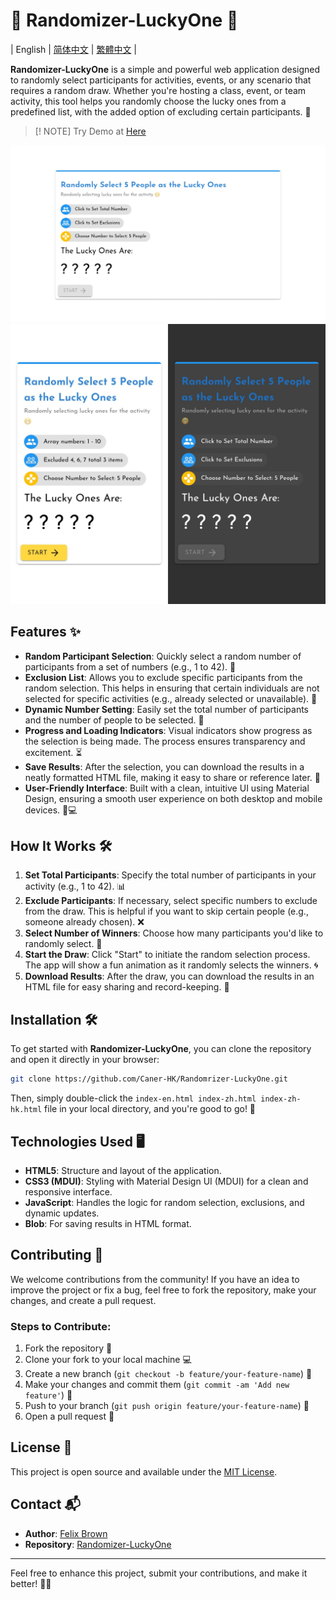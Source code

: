 # 🎲 Randomizer-LuckyOne 🎉

| English | [简体中文](./README-ZH.md) | [繁體中文](./README-ZH-HK.md) |

**Randomizer-LuckyOne** is a simple and powerful web application designed to randomly select participants for activities, events, or any scenario that requires a random draw. Whether you're hosting a class, event, or team activity, this tool helps you randomly choose the lucky ones from a predefined list, with the added option of excluding certain participants. 🚀

> [! NOTE]
> Try Demo at [Here](https://lucky.caner.hk/)

<img src="./img-desktop.jpg" alt="Desktop Screenshot" width="600">
<img src="./img-phone.jpg" alt="Phone Screenshot" width="600">

## Features ✨

- **Random Participant Selection**: Quickly select a random number of participants from a set of numbers (e.g., 1 to 42). 🎲
- **Exclusion List**: Allows you to exclude specific participants from the random selection. This helps in ensuring that certain individuals are not selected for specific activities (e.g., already selected or unavailable). 🚫
- **Dynamic Number Setting**: Easily set the total number of participants and the number of people to be selected. 🔢
- **Progress and Loading Indicators**: Visual indicators show progress as the selection is being made. The process ensures transparency and excitement. ⏳
- **Save Results**: After the selection, you can download the results in a neatly formatted HTML file, making it easy to share or reference later. 💾
- **User-Friendly Interface**: Built with a clean, intuitive UI using Material Design, ensuring a smooth user experience on both desktop and mobile devices. 📱💻

## How It Works 🛠️

1. **Set Total Participants**: Specify the total number of participants in your activity (e.g., 1 to 42). 📊
2. **Exclude Participants**: If necessary, select specific numbers to exclude from the draw. This is helpful if you want to skip certain people (e.g., someone already chosen). ❌
3. **Select Number of Winners**: Choose how many participants you'd like to randomly select. 🎉
4. **Start the Draw**: Click "Start" to initiate the random selection process. The app will show a fun animation as it randomly selects the winners. 🌀
5. **Download Results**: After the draw, you can download the results in an HTML file for easy sharing and record-keeping. 📂

## Installation 🛠️

To get started with **Randomizer-LuckyOne**, you can clone the repository and open it directly in your browser:

```bash
git clone https://github.com/Caner-HK/Randomrizer-LuckyOne.git
```

Then, simply double-click the `index-en.html index-zh.html index-zh-hk.html` file in your local directory, and you're good to go! 🎉

## Technologies Used 🖥️

- **HTML5**: Structure and layout of the application.
- **CSS3 (MDUI)**: Styling with Material Design UI (MDUI) for a clean and responsive interface.
- **JavaScript**: Handles the logic for random selection, exclusions, and dynamic updates.
- **Blob**: For saving results in HTML format.

## Contributing 🤝

We welcome contributions from the community! If you have an idea to improve the project or fix a bug, feel free to fork the repository, make your changes, and create a pull request.

### Steps to Contribute:

1. Fork the repository 🍴
2. Clone your fork to your local machine 💻
3. Create a new branch (`git checkout -b feature/your-feature-name`) 🌱
4. Make your changes and commit them (`git commit -am 'Add new feature'`) 📝
5. Push to your branch (`git push origin feature/your-feature-name`) 🔼
6. Open a pull request 💬

## License 📝

This project is open source and available under the [MIT License](LICENSE).

## Contact 📬

- **Author**: [Felix Brown](https://github.com/iMallpa)
- **Repository**: [Randomizer-LuckyOne](https://github.com/Caner-HK/Randomrizer-LuckyOne)

---

Feel free to enhance this project, submit your contributions, and make it better! 🚀✨
